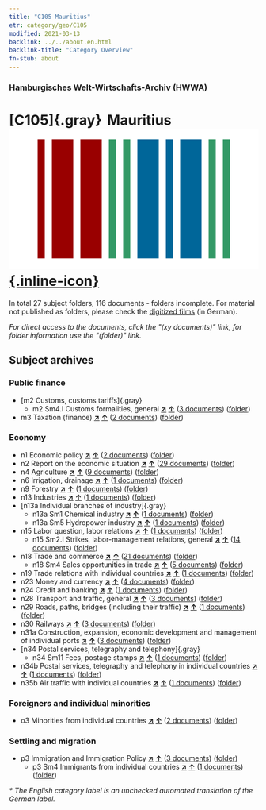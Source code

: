 ```yaml
---
title: "C105 Mauritius"
etr: category/geo/C105
modified: 2021-03-13
backlink: ../../about.en.html
backlink-title: "Category Overview"
fn-stub: about
---
```


### Hamburgisches Welt-Wirtschafts-Archiv (HWWA)
# [C105]{.gray}&#8201; Mauritius&#160; [![Wikidata item](/images/Wikidata-logo.svg){.inline-icon}](http://www.wikidata.org/entity/Q1027)





In total 27 subject folders, 116 documents - folders incomplete.
For material not published as folders, please check the [digitized films](/film/h1_sh) (in German).

_For direct access to the documents, click the "(xy documents)" link, for folder information use the "(folder)" link._

## Subject archives



### Public finance

- [m2 Customs, customs tariffs]{.gray}
  - m2 Sm4.I Customs formalities, general [**&nearr;**](../../../subject/i/144858/about.en.html "Customs formalities, general (all over the world)") [**&uarr;**](../../../subject/about.en.html#m2_Sm4.I "Subject category system") (<a href="https://pm20.zbw.eu/dfgview/sh/141469,144858" title="about: Mauritius : Customs formalities, general" target="_blank">3 documents</a>) ([folder](http://purl.org/pressemappe20/folder/sh/141469,144858))
- m3 Taxation (finance) [**&nearr;**](../../../subject/i/144868/about.en.html "Taxation (finance) (all over the world)") [**&uarr;**](../../../subject/about.en.html#m3 "Subject category system") (<a href="https://pm20.zbw.eu/dfgview/sh/141469,144868" title="about: Mauritius : Taxation (finance)" target="_blank">2 documents</a>) ([folder](http://purl.org/pressemappe20/folder/sh/141469,144868))

### Economy

- n1 Economic policy [**&nearr;**](../../../subject/i/144931/about.en.html "Economic policy (all over the world)") [**&uarr;**](../../../subject/about.en.html#n1 "Subject category system") (<a href="https://pm20.zbw.eu/dfgview/sh/141469,144931" title="about: Mauritius : Economic policy" target="_blank">2 documents</a>) ([folder](http://purl.org/pressemappe20/folder/sh/141469,144931))
- n2 Report on the economic situation [**&nearr;**](../../../subject/i/144972/about.en.html "Report on the economic situation (all over the world)") [**&uarr;**](../../../subject/about.en.html#n2 "Subject category system") (<a href="https://pm20.zbw.eu/dfgview/sh/141469,144972" title="about: Mauritius : Report on the economic situation" target="_blank">29 documents</a>) ([folder](http://purl.org/pressemappe20/folder/sh/141469,144972))
- n4 Agriculture [**&nearr;**](../../../subject/i/145048/about.en.html "Agriculture (all over the world)") [**&uarr;**](../../../subject/about.en.html#n4 "Subject category system") (<a href="https://pm20.zbw.eu/dfgview/sh/141469,145048" title="about: Mauritius : Agriculture" target="_blank">9 documents</a>) ([folder](http://purl.org/pressemappe20/folder/sh/141469,145048))
- n6 Irrigation, drainage [**&nearr;**](../../../subject/i/145073/about.en.html "Irrigation, drainage (all over the world)") [**&uarr;**](../../../subject/about.en.html#n6 "Subject category system") (<a href="https://pm20.zbw.eu/dfgview/sh/141469,145073" title="about: Mauritius : Irrigation, drainage" target="_blank">1 documents</a>) ([folder](http://purl.org/pressemappe20/folder/sh/141469,145073))
- n9 Forestry [**&nearr;**](../../../subject/i/145074/about.en.html "Forestry (all over the world)") [**&uarr;**](../../../subject/about.en.html#n9 "Subject category system") (<a href="https://pm20.zbw.eu/dfgview/sh/141469,145074" title="about: Mauritius : Forestry" target="_blank">1 documents</a>) ([folder](http://purl.org/pressemappe20/folder/sh/141469,145074))
- n13 Industries [**&nearr;**](../../../subject/i/145098/about.en.html "Industries (all over the world)") [**&uarr;**](../../../subject/about.en.html#n13 "Subject category system") (<a href="https://pm20.zbw.eu/dfgview/sh/141469,145098" title="about: Mauritius : Industries" target="_blank">1 documents</a>) ([folder](http://purl.org/pressemappe20/folder/sh/141469,145098))
- [n13a Individual branches of industry]{.gray}
  - n13a Sm1 Chemical industry [**&nearr;**](../../../subject/i/145117/about.en.html "Chemical industry (all over the world)") [**&uarr;**](../../../subject/about.en.html#n13a_Sm1 "Subject category system") (<a href="https://pm20.zbw.eu/dfgview/sh/141469,145117" title="about: Mauritius : Chemical industry" target="_blank">1 documents</a>) ([folder](http://purl.org/pressemappe20/folder/sh/141469,145117))
  - n13a Sm5 Hydropower industry [**&nearr;**](../../../subject/i/145121/about.en.html "Hydropower industry (all over the world)") [**&uarr;**](../../../subject/about.en.html#n13a_Sm5 "Subject category system") (<a href="https://pm20.zbw.eu/dfgview/sh/141469,145121" title="about: Mauritius : Hydropower industry" target="_blank">1 documents</a>) ([folder](http://purl.org/pressemappe20/folder/sh/141469,145121))
- n15 Labor question, labor relations [**&nearr;**](../../../subject/i/145155/about.en.html "Labor question, labor relations (all over the world)") [**&uarr;**](../../../subject/about.en.html#n15 "Subject category system") (<a href="https://pm20.zbw.eu/dfgview/sh/141469,145155" title="about: Mauritius : Labor question, labor relations" target="_blank">1 documents</a>) ([folder](http://purl.org/pressemappe20/folder/sh/141469,145155))
  - n15 Sm2.I Strikes, labor-management relations, general [**&nearr;**](../../../subject/i/145159/about.en.html "Strikes, labor-management relations, general (all over the world)") [**&uarr;**](../../../subject/about.en.html#n15_Sm2.I "Subject category system") (<a href="https://pm20.zbw.eu/dfgview/sh/141469,145159" title="about: Mauritius : Strikes, labor-management relations, general" target="_blank">14 documents</a>) ([folder](http://purl.org/pressemappe20/folder/sh/141469,145159))
- n18 Trade and commerce [**&nearr;**](../../../subject/i/145262/about.en.html "Trade and commerce (all over the world)") [**&uarr;**](../../../subject/about.en.html#n18 "Subject category system") (<a href="https://pm20.zbw.eu/dfgview/sh/141469,145262" title="about: Mauritius : Trade and commerce" target="_blank">21 documents</a>) ([folder](http://purl.org/pressemappe20/folder/sh/141469,145262))
  - n18 Sm4 Sales opportunities in trade [**&nearr;**](../../../subject/i/145266/about.en.html "Sales opportunities in trade (all over the world)") [**&uarr;**](../../../subject/about.en.html#n18_Sm4 "Subject category system") (<a href="https://pm20.zbw.eu/dfgview/sh/141469,145266" title="about: Mauritius : Sales opportunities in trade" target="_blank">5 documents</a>) ([folder](http://purl.org/pressemappe20/folder/sh/141469,145266))
- n19 Trade relations with individual countries [**&nearr;**](../../../subject/i/145289/about.en.html "Trade relations with individual countries (all over the world)") [**&uarr;**](../../../subject/about.en.html#n19 "Subject category system") (<a href="https://pm20.zbw.eu/dfgview/sh/141469,145289" title="about: Mauritius : Trade relations with individual countries" target="_blank">1 documents</a>) ([folder](http://purl.org/pressemappe20/folder/sh/141469,145289))
- n23 Money and currency [**&nearr;**](../../../subject/i/145305/about.en.html "Money and currency (all over the world)") [**&uarr;**](../../../subject/about.en.html#n23 "Subject category system") (<a href="https://pm20.zbw.eu/dfgview/sh/141469,145305" title="about: Mauritius : Money and currency" target="_blank">4 documents</a>) ([folder](http://purl.org/pressemappe20/folder/sh/141469,145305))
- n24 Credit and banking [**&nearr;**](../../../subject/i/145339/about.en.html "Credit and banking (all over the world)") [**&uarr;**](../../../subject/about.en.html#n24 "Subject category system") (<a href="https://pm20.zbw.eu/dfgview/sh/141469,145339" title="about: Mauritius : Credit and banking" target="_blank">1 documents</a>) ([folder](http://purl.org/pressemappe20/folder/sh/141469,145339))
- n28 Transport and traffic, general [**&nearr;**](../../../subject/i/145509/about.en.html "Transport and traffic, general (all over the world)") [**&uarr;**](../../../subject/about.en.html#n28 "Subject category system") (<a href="https://pm20.zbw.eu/dfgview/sh/141469,145509" title="about: Mauritius : Transport and traffic, general" target="_blank">3 documents</a>) ([folder](http://purl.org/pressemappe20/folder/sh/141469,145509))
- n29 Roads, paths, bridges (including their traffic) [**&nearr;**](../../../subject/i/145524/about.en.html "Roads, paths, bridges (including their traffic) (all over the world)") [**&uarr;**](../../../subject/about.en.html#n29 "Subject category system") (<a href="https://pm20.zbw.eu/dfgview/sh/141469,145524" title="about: Mauritius : Roads, paths, bridges (including their traffic)" target="_blank">1 documents</a>) ([folder](http://purl.org/pressemappe20/folder/sh/141469,145524))
- n30 Railways [**&nearr;**](../../../subject/i/145531/about.en.html "Railways (all over the world)") [**&uarr;**](../../../subject/about.en.html#n30 "Subject category system") (<a href="https://pm20.zbw.eu/dfgview/sh/141469,145531" title="about: Mauritius : Railways" target="_blank">3 documents</a>) ([folder](http://purl.org/pressemappe20/folder/sh/141469,145531))
- n31a Construction, expansion, economic development and management of individual ports [**&nearr;**](../../../subject/i/145565/about.en.html "Construction, expansion, economic development and management of individual ports (all over the world)") [**&uarr;**](../../../subject/about.en.html#n31a "Subject category system") (<a href="https://pm20.zbw.eu/dfgview/sh/141469,145565" title="about: Mauritius : Construction, expansion, economic development and management of individual ports" target="_blank">3 documents</a>) ([folder](http://purl.org/pressemappe20/folder/sh/141469,145565))
- [n34 Postal services, telegraphy and telephony]{.gray}
  - n34 Sm11 Fees, postage stamps [**&nearr;**](../../../subject/i/145674/about.en.html "Fees, postage stamps (all over the world)") [**&uarr;**](../../../subject/about.en.html#n34_Sm11 "Subject category system") (<a href="https://pm20.zbw.eu/dfgview/sh/141469,145674" title="about: Mauritius : Fees, postage stamps" target="_blank">1 documents</a>) ([folder](http://purl.org/pressemappe20/folder/sh/141469,145674))
- n34b Postal services, telegraphy and telephony in individual countries [**&nearr;**](../../../subject/i/145680/about.en.html "Postal services, telegraphy and telephony in individual countries (all over the world)") [**&uarr;**](../../../subject/about.en.html#n34b "Subject category system") (<a href="https://pm20.zbw.eu/dfgview/sh/141469,145680" title="about: Mauritius : Postal services, telegraphy and telephony in individual countries" target="_blank">1 documents</a>) ([folder](http://purl.org/pressemappe20/folder/sh/141469,145680))
- n35b Air traffic with individual countries [**&nearr;**](../../../subject/i/145706/about.en.html "Air traffic with individual countries (all over the world)") [**&uarr;**](../../../subject/about.en.html#n35b "Subject category system") (<a href="https://pm20.zbw.eu/dfgview/sh/141469,145706" title="about: Mauritius : Air traffic with individual countries" target="_blank">1 documents</a>) ([folder](http://purl.org/pressemappe20/folder/sh/141469,145706))

### Foreigners and individual minorities

- o3 Minorities from individual countries [**&nearr;**](../../../subject/i/182220/about.en.html "Minorities from individual countries (all over the world)") [**&uarr;**](../../../subject/about.en.html#o3 "Subject category system") (<a href="https://pm20.zbw.eu/dfgview/sh/141469,182220" title="about: Mauritius : Minorities from individual countries" target="_blank">2 documents</a>) ([folder](http://purl.org/pressemappe20/folder/sh/141469,182220))

### Settling and migration

- p3 Immigration and Immigration Policy [**&nearr;**](../../../subject/i/145917/about.en.html "Immigration and Immigration Policy (all over the world)") [**&uarr;**](../../../subject/about.en.html#p3 "Subject category system") (<a href="https://pm20.zbw.eu/dfgview/sh/141469,145917" title="about: Mauritius : Immigration and Immigration Policy" target="_blank">3 documents</a>) ([folder](http://purl.org/pressemappe20/folder/sh/141469,145917))
  - p3 Sm4 Immigrants from individual countries [**&nearr;**](../../../subject/i/182222/about.en.html "Immigrants from individual countries (all over the world)") [**&uarr;**](../../../subject/about.en.html#p3_Sm4 "Subject category system") (<a href="https://pm20.zbw.eu/dfgview/sh/141469,182222" title="about: Mauritius : Immigrants from individual countries" target="_blank">1 documents</a>) ([folder](http://purl.org/pressemappe20/folder/sh/141469,182222))


_* The English category label is an unchecked automated translation of the German label._

